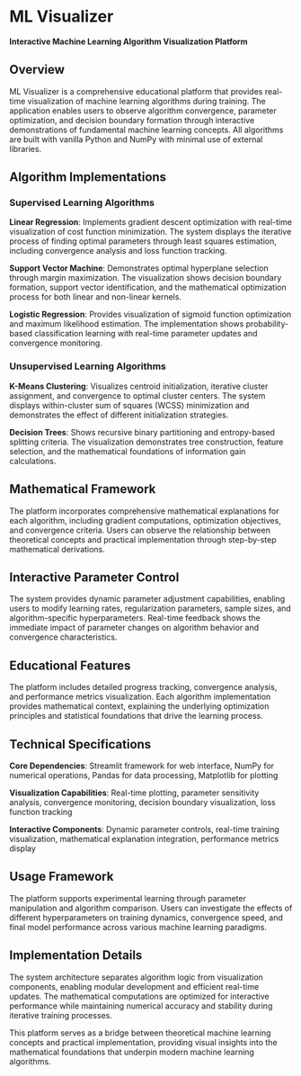 # ML Visualizer

**Interactive Machine Learning Algorithm Visualization Platform**

## Overview

ML Visualizer is a comprehensive educational platform that provides real-time visualization of machine learning algorithms during training. The application enables users to observe algorithm convergence, parameter optimization, and decision boundary formation through interactive demonstrations of fundamental machine learning concepts. All algorithms are built with vanilla Python and NumPy with minimal use of external libraries. 

## Algorithm Implementations

### Supervised Learning Algorithms

**Linear Regression**: Implements gradient descent optimization with real-time visualization of cost function minimization. The system displays the iterative process of finding optimal parameters through least squares estimation, including convergence analysis and loss function tracking.

**Support Vector Machine**: Demonstrates optimal hyperplane selection through margin maximization. The visualization shows decision boundary formation, support vector identification, and the mathematical optimization process for both linear and non-linear kernels.

**Logistic Regression**: Provides visualization of sigmoid function optimization and maximum likelihood estimation. The implementation shows probability-based classification learning with real-time parameter updates and convergence monitoring.

### Unsupervised Learning Algorithms

**K-Means Clustering**: Visualizes centroid initialization, iterative cluster assignment, and convergence to optimal cluster centers. The system displays within-cluster sum of squares (WCSS) minimization and demonstrates the effect of different initialization strategies.

**Decision Trees**: Shows recursive binary partitioning and entropy-based splitting criteria. The visualization demonstrates tree construction, feature selection, and the mathematical foundations of information gain calculations.

## Mathematical Framework

The platform incorporates comprehensive mathematical explanations for each algorithm, including gradient computations, optimization objectives, and convergence criteria. Users can observe the relationship between theoretical concepts and practical implementation through step-by-step mathematical derivations.

## Interactive Parameter Control

The system provides dynamic parameter adjustment capabilities, enabling users to modify learning rates, regularization parameters, sample sizes, and algorithm-specific hyperparameters. Real-time feedback shows the immediate impact of parameter changes on algorithm behavior and convergence characteristics.

## Educational Features

The platform includes detailed progress tracking, convergence analysis, and performance metrics visualization. Each algorithm implementation provides mathematical context, explaining the underlying optimization principles and statistical foundations that drive the learning process.

## Technical Specifications

**Core Dependencies**: Streamlit framework for web interface, NumPy for numerical operations, Pandas for data processing, Matplotlib for plotting

**Visualization Capabilities**: Real-time plotting, parameter sensitivity analysis, convergence monitoring, decision boundary visualization, loss function tracking

**Interactive Components**: Dynamic parameter controls, real-time training visualization, mathematical explanation integration, performance metrics display

## Usage Framework

The platform supports experimental learning through parameter manipulation and algorithm comparison. Users can investigate the effects of different hyperparameters on training dynamics, convergence speed, and final model performance across various machine learning paradigms.

## Implementation Details

The system architecture separates algorithm logic from visualization components, enabling modular development and efficient real-time updates. The mathematical computations are optimized for interactive performance while maintaining numerical accuracy and stability during iterative training processes.

This platform serves as a bridge between theoretical machine learning concepts and practical implementation, providing visual insights into the mathematical foundations that underpin modern machine learning algorithms.
